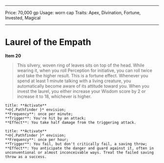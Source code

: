 
---
Price: 70,000 gp
Usage: worn cap
Traits: Apex, Divination, Fortune, Invested, Magical

---

# Laurel of the Empath

**Item 20**

> This silvery, woven ring of leaves sits on top of the head. While wearing it, when you roll Perception for initiative, you can roll twice and take the higher result. This is a fortune effect. Whenever you spend at least 1 minute talking with a living creature, you automatically become aware of its attitude toward you. When you invest the laurel, you either increase your Wisdom score by 2 or increase it to 18, whichever is higher.

```ad-embed-ability
title: **Activate**
*⬲{.Pathfinder }* envision; 
**Frequency**: once per minute;
**Trigger**: You're hit by an attack;
**Effect**: You take half damage from the triggering attack.

```

```ad-embed-ability
title: **Activate**
*⬲{.Pathfinder }* envision; 
**Frequency**: once per hour;
**Trigger**: You fail, but don't critically fail, a saving throw;
**Effect**: You anticipate the danger and guard against it, often in unconventional or almost inconceivable ways. Treat the failed saving throw as a success.

```
